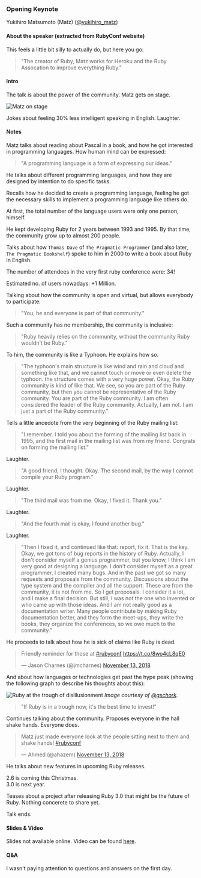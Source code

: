 ### Opening Keynote

Yukihiro Matsumoto (Matz) ([@yukihiro_matz](https://twitter.com/yukihiro_matz))<br />

#### About the speaker (extracted from RubyConf website)

This feels a little bit silly to actually do, but here you go:

> "The creator of Ruby, Matz works for Heroku and the Ruby Assocation to improve everything Ruby."

#### Intro

The talk is about the power of the community. Matz gets on stage.

![Matz on stage](https://pbs.twimg.com/media/Dr5o5HIUwAA6Ish.jpg)

Jokes about feeling 30% less intelligent speaking in English. Laughter.

#### Notes

Matz talks about reading about Pascal in a book, and how he got interested in programming languages. How human mind can be expressed:

> "A programming language is a form of expressing our ideas."

He talks about different programming languages, and how they are designed by intention to do specific tasks.

Recalls how he decided to create a programming language, feeling he got the necessary skills to implement a programming language like others do.

At first, the total number of the language users were only one person, himself.

He kept developing Ruby for 2 years between 1993 and 1995. By that time, the community grow up to almost 200 people.

Talks about how `Thomas Dave` of `The Pragmatic Programmer` (and also later, `The Pragmatic Bookshelf`) spoke to him in 2000 to write a book about Ruby in English.

The number of attendees in the very first ruby conference were: 34!

Estimated no. of users nowadays: +1 Million.

Talking about how the community is open and virtual, but allows everybody to participate:

> "You, he and everyone is part of that community."

Such a community has no membership, the community is inclusive:

> "Ruby heavily relies on the community, without the community Ruby wouldn't be Ruby."

To him, the community is like a Typhoon. He explains how so.

> "The typhoon's main structure is like wind and rain and cloud and something like that, and we cannot touch or move or even delete the typhoon. the structure comes with a very huge power. Okay, the Ruby community is kind of like that. We see, so you are part of the Ruby community, but then you cannot be representative of the Ruby community. You are part of the Ruby community. I am often considered the leader of the Ruby community. Actually, I am not. I am just a part of the Ruby community."

Tells a little ancedote from the very beginning of the Ruby mailing list:

> "I remember. I told you about the forming of the mailing list back in 1995, and the first mail in the mailing list was from my friend. Congrats on forming the mailing list."

Laughter.

> "A good friend, I thought. Okay. The second mail, by the way I cannot compile your Ruby program."

Laughter.

> "The third mail was from me. Okay, I fixed it. Thank you."

Laughter.

> "And the fourth mail is okay, I found another bug."

Laughter.

> "Then I fixed it, and continued like that: report, fix it. That is the key. Okay, we got tons of bug reports in the history of Ruby. Actually, I don't consider myself a genius programmer, but you know, I think I am very good at designing a language. I don't consider myself as a great programmer, I created many bugs. And in the past we got so many requests and proposals from the community. Discussions about the type system and the compiler and all the support. These are from the community, it is not from me. So I get proposals. I consider it a lot, and I make a final decision. But still, I was not the one who invented or who came up with those ideas. And I am not really good as a documentation writer. Many people contribute by making Ruby documentation better, and they form the meet-ups, they write the books, they organize the conferences, so we owe much to the community."

He proceeds to talk about how he is sick of claims like Ruby is dead.

<blockquote class="twitter-tweet" data-lang="en"><p lang="en" dir="ltr">Friendly reminder for those at <a href="https://twitter.com/hashtag/rubyconf?src=hash&amp;ref_src=twsrc%5Etfw">#rubyconf</a> <a href="https://t.co/8wo4cL8qE0">https://t.co/8wo4cL8qE0</a></p>&mdash; Jason Charnes (@jmcharnes) <a href="https://twitter.com/jmcharnes/status/1062408582652682242?ref_src=twsrc%5Etfw">November 13, 2018</a></blockquote>

And about how languages or technologies get past the hype peak (showing the following graph to describe his thoughts about this):

![Ruby at the trough of disillusionment](https://pbs.twimg.com/media/Dr5vUSfU0AERnfw.jpg)
_Image courtesy of [@gschork](https://twitter.com/gschork/status/1062408958592278528)._

> "If Ruby is in a trough now, it's the best time to invest!"

Continues talking about the community. Proposes everyone in the hall shake hands. Everyone does.

<blockquote class="twitter-tweet" data-lang="en"><p lang="en" dir="ltr">Matz just made everyone look at the people sitting next to them and shake hands! <a href="https://twitter.com/hashtag/rubyconf?src=hash&amp;ref_src=twsrc%5Etfw">#rubyconf</a></p>&mdash; Ahmed (@ahazem) <a href="https://twitter.com/ahazem/status/1062410777712222208?ref_src=twsrc%5Etfw">November 13, 2018</a></blockquote>

He talks about new features in upcoming Ruby releases.

2.6 is coming this Christmas.<br />
3.0 is next year.

Teases about a project after releasing Ruby 3.0 that might be the future of Ruby. Nothing concerete to share yet.

Talk ends.

#### Slides & Video

Slides not available online. Video can be found [here](https://confreaks.tv/videos/rubyconf2018-opening-keynote).

#### Q&A

I wasn't paying attention to questions and answers on the first day.

